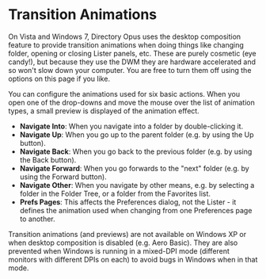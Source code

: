 # Transition Animations

On Vista and Windows 7, Directory Opus uses the desktop composition feature to provide transition animations when doing things like changing folder, opening or closing Lister panels, etc. These are purely cosmetic (eye candy!), but because they use the DWM they are hardware accelerated and so won't slow down your computer. You are free to turn them off using the options on this page if you like.

You can configure the animations used for six basic actions. When you open one of the drop-downs and move the mouse over the list of animation types, a small preview is displayed of the animation effect.

- **Navigate Into**: When you navigate into a folder by double-clicking it.
- **Navigate Up**: When you go up to the parent folder (e.g. by using the Up button).
- **Navigate Back**: When you go back to the previous folder (e.g. by using the Back button).
- **Navigate Forward**: When you go forwards to the "next" folder (e.g. by using the Forward button).
- **Navigate Other**: When you navigate by other means, e.g. by selecting a folder in the Folder Tree, or a folder from the Favorites list.
- **Prefs Pages**: This affects the Preferences dialog, not the Lister - it defines the animation used when changing from one Preferences page to another.

Transition animations (and previews) are not available on Windows XP or when desktop composition is disabled (e.g. Aero Basic). They are also prevented when Windows is running in a mixed-DPI mode (different monitors with different DPIs on each) to avoid bugs in Windows when in that mode.

